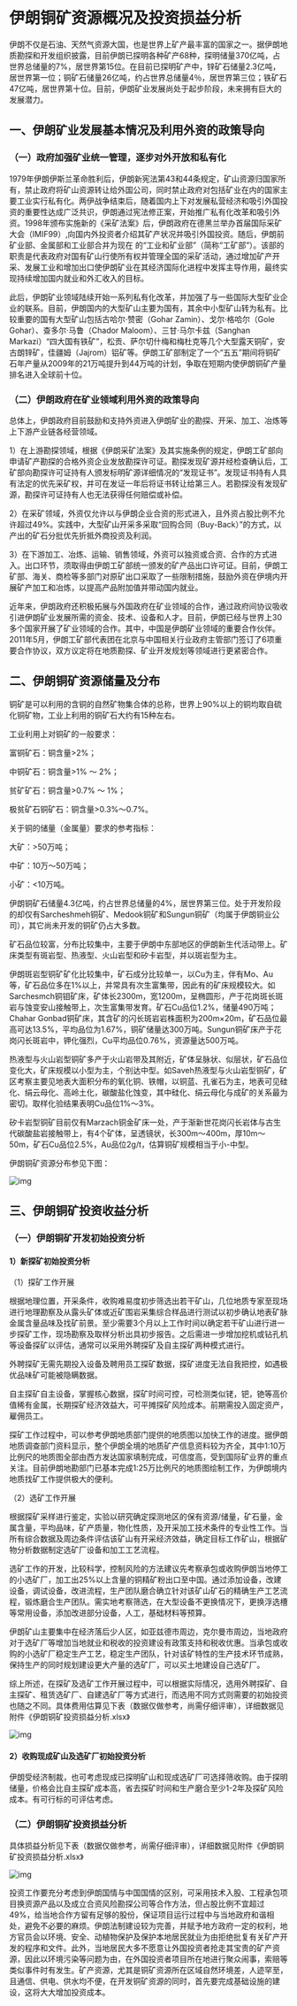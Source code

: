 # **伊朗铜矿资源概况及投资损益分析**

伊朗不仅是石油、天然气资源大国，也是世界上矿产最丰富的国家之一。据伊朗地质勘探和开发组织披露，目前伊朗已探明各种矿产68种，探明储量370亿吨，占世界总储量的7%，居世界第15位。在目前已探明矿产中，锌矿石储量2.3亿吨，居世界第一位；铜矿石储量26亿吨，约占世界总储量4％，居世界第三位；铁矿石47亿吨，居世界第十位。目前，伊朗矿业发展尚处于起步阶段，未来拥有巨大的发展潜力。

## **一、伊朗矿业发展基本情况及利用外资的政策导向**

### （一）政府加强矿业统一管理，逐步对外开放和私有化

1979年伊朗伊斯兰革命胜利后，伊朗新宪法第43和44条规定，矿山资源归国家所有，禁止政府将矿山资源转让给外国公司，同时禁止政府对包括矿业在内的国家主要工业实行私有化。两伊战争结束后，随着国内上下对发展私营经济和吸引外国投资的重要性达成广泛共识，伊朗通过宪法修正案，开始推广私有化改革和吸引外资。1998年颁布实施新的《采矿法案》后，伊朗政府在德黑兰举办首届国际采矿大会（IMIF99）,向国内外投资者介绍其矿产状况并吸引外国投资。随后，伊朗前矿业部、金属部和工业部合并为现在 的“工业和矿业部”（简称“工矿部”）。该部的职责是代表政府对国有矿山行使所有权并管理全国的采矿活动，通过增加矿产开采、发展工业和增加出口使伊朗矿业在其经济国际化进程中发挥主导作用，最终实现持续增加国内就业和外汇收入的目标。

此后，伊朗矿业领域陆续开始一系列私有化改革，并加强了与一些国际大型矿业企业的联系。目前，伊朗国内的大型矿山主要为国有，其余中小型矿山转为私有。比较重要的国有大型矿山包括古哈尔·赞密（Gohar Zamin）、戈尔·格哈尔（Gole Gohar）、查多尔·马鲁（Chador Maloom）、三甘·马尔卡兹（Sanghan Markazi）“四大国有铁矿”，松贡、萨尔切什梅和梅杜克等几个大型露天铜矿，安古朗锌矿，佳疆姆（Jajrom）铝矿等。伊朗工矿部制定了一个“五五”期间将铜矿石年产量从2009年的21万吨提升到44万吨的计划，争取在短期内使伊朗铜矿产量排名进入全球前十位。

### （二）伊朗政府在矿业领域利用外资的政策导向

总体上，伊朗政府目前鼓励和支持外资进入伊朗矿业的勘探、开采、加工、冶炼等上下游产业链各经营领域。

1）在上游勘探领域，根据《伊朗采矿法案》及其实施条例的规定，伊朗工矿部向申请矿产勘探的合格外资企业发放勘探许可证。勘探发现矿源并经检查确认后，工矿部向勘探许可证持有人颁发标明矿源详细情况的“发现证书”。发现证书持有人具有法定的优先采矿权，并可在发证一年后将证书转让给第三人。若勘探没有发现矿源，勘探许可证持有人也无法获得任何赔偿或补偿。

2）在采矿领域，外资仅允许以与伊朗企业合资的形式进入，且外资占股比例不允许超过49%。实践中，大型矿山开采多采取“回购合同（Buy-Back）”的方式，以产出的矿石分批优先折抵外商投资及利润。

3）在下游加工、冶炼、运输、销售领域，外资可以独资或合资、合作的方式进入。出口环节，须取得由伊朗工矿部统一颁发的矿产品出口许可证。目前，伊朗工矿部、海关、商检等多部门对原矿出口采取了一些限制措施，鼓励外资在伊境内开展矿产加工和冶炼，以提高产品附加值并带动国内就业。

近年来，伊朗政府还积极拓展与外国政府在矿业领域的合作，通过政府间协议吸收引进伊朗矿业发展所需的资金、技术、设备和人才。目前，伊朗已经与世界上30多个国家开展了矿业领域的合作。其中，中国是伊朗矿业领域的重要合作伙伴。2011年5月，伊朗工矿部代表团在北京与中国相关行业政府主管部门签订了6项重要合作协议，双方议定将在地质勘探、矿业开发规划等领域进行更紧密合作。

## **二、伊朗铜矿资源储量及分布**

铜矿是可以利用的含铜的自然矿物集合体的总称，世界上90%以上的铜均取自硫化铜矿物，工业上利用的铜矿石大约有15种左右。

工业利用上对铜矿的一般要求：

富铜矿石：铜含量>2%；

中铜矿石：铜含量>1% ～ 2%；

贫矿矿石：铜含量>0.7% ～ 1%；

极贫矿石铜矿石：铜含量>0.3%～0.7%。

关于铜的储量（金属量）要求的参考指标：

大矿：>50万吨；

中矿：10万～50万吨；

小矿：<10万吨。

伊朗铜矿石储量4.3亿吨，约占世界总储量的4%，居世界第三位。处于开发阶段的却仅有Sarcheshmeh铜矿、Medook铜矿和Sungun铜矿（均属于伊朗铜业公司），其它尚未开发的铜矿仍占大多数。

矿石品位较富，分布比较集中，主要于伊朗中东部地区的伊朗新生代活动带上。矿床类型有斑岩型、热液型、火山岩型和矽卡岩型，并以斑岩型为主。

伊朗斑岩型铜矿矿化比较集中，矿石成分比较单一，以Cu为主，伴有Mo、Au等，矿石品位多在1%以上，并常具有次生富集带，因此有的矿床规模较大。如Sarchesmch铜钼矿床，矿体长2300m，宽1200m，呈椭圆形，产于花岗斑长斑岩与蚀变安山接触带上，次生富集带发育。矿石Cu品位1.2%，储量490万吨； Chahar Gonbad铜矿床，其含矿的闪长斑岩岩株面积为200m×20m，矿石品位最高可达13.5%，平均品位为1.67%，铜矿储量达300万吨。Sungun铜矿床产于花岗闪长斑岩中，钾化强烈，Cu平均品位0.76%，资源量达500万吨。

热液型与火山岩型铜矿多产于火山岩带及其附近，矿体呈脉状、似层状，矿石品位变化大，矿床规模以小型为主，个别达中型。如Saveh热液型与火山岩型铜矿，矿区考察主要见地表大面积分布的氧化铜、铁帽，以铜蓝、孔雀石为主，地表可见硅化、绢云母化、高岭土化，碳酸盐化蚀变，其中硅化、绢云母化与成矿的关系最为密切。取样化验结果表明Cu品位1%～3%。

矽卡岩型铜矿目前仅有Marzach铜金矿床一处，产于渐新世花岗闪长岩体与古生代碳酸盐岩接触带上，有4个矿体，呈透镜状，长300m～400m，厚10m～50m，矿石Cu品位2.5%，Au品位2g/t，估算铜矿规模相当于小-中型。

伊朗铜矿资源分布参见下图：

![img](https://1001-1308754723.cos.ap-shanghai.myqcloud.com/clip_image002.jpg)

## **三、伊朗铜矿投资收益分析**

### （一）伊朗铜矿开发初始投资分析

#### 1）新探矿初始投资分析

（1）探矿工作开展

根据地理位置，开采条件，收购难易度初步筛选出若干矿山，几位地质专家至现场进行地理勘察及从露头矿体或近矿围岩采集综合样品进行测试以初步确认地表矿脉金属含量品味及找矿前景。至少需要3个月以上工作时间以确定若干矿山进行进一步探矿工作，现场勘察及取样分析出具初步报告。之后需进一步增加挖机或钻孔机等设备探矿以评估，通常可以采用外聘探矿及自主探矿两种模式进行。

外聘探矿无需先期投入设备及聘用员工探矿数据，探矿进度无法自我把控，如遇极优品味矿可能被隐瞒数据。

自主探矿自主设备，掌握核心数据，探矿时间可控，可检测类似铑，钯，铯等高价值稀有金属，长期探矿经济效益大，可平摊探矿风险成本。前期需投入固定资产，雇佣员工。

探矿工作过程中，可以参考伊朗地质部门提供的地质图以加快工作的进度。据伊朗地质调查部门资料显示，整个伊朗全境的地质矿产信息资料较为齐全，其中1∶10万比例尺的地质图全部由西方发达国家填制完成，可信度高，受到国际矿业界的重点关注。目前伊朗地勘部门已基本完成1∶25万比例尺的地质图绘制工作，为伊朗境内地质找矿工作提供极大的便利。

（2）选矿工作开展

根据探矿采样进行鉴定，实验以研究确定探测地区的保有资源/储量，矿石量，金属含量，平均品味，矿产质量，物化性质，及开采加工技术条件的专业性工作。当所有综合数据及周边条件评估该矿山有开采经济效益，确定目标工作矿山，根据矿物分析数据制定选矿厂设备和加工工艺流程。

选矿工作的开发，比较科学，控制风险的方法建议先考察承包或收购伊朗当地停工的小选矿厂，加工出25%以上含量的铜精矿粉出口至中国。通过添加设备，改建设备，调试设备，改进流程，生产团队磨合确立针对该矿山矿石的精确生产工艺流程，锻炼磨合生产团队。需实地考察筛选，在大型设备不更换情况下，更换浮选槽等常用设备，添加改进部分设备，人工，基础材料等预算。

伊朗矿山主要集中在经济落后少人区，如亚兹德市周边，克尔曼市周边，当地政府对于选矿厂等增加当地就业和税收的投资建设有政策支持和税收优惠。当承包或收购的小选矿厂稳定生产工艺，稳定生产团队，针对该矿特性的生产技术环节成熟，保持生产的同时规划建设更大产量的选矿厂，可以买土地建设自己选矿厂。

综上所述，在探矿及选矿工作开展过程中，可以根据实际情况，选用外聘探矿、自主探矿、租赁选矿厂、自建选矿厂等方式进行，而选用不同方式则需要的初始投资也随之不同。具体费用估算见下表（数据仅做参考，尚需仔细评审），详细数据见附件《伊朗铜矿投资损益分析.xlsx》

![img](https://1001-1308754723.cos.ap-shanghai.myqcloud.com/clip_image004.png)

#### 2）收购现成矿山及选矿厂初始投资分析

伊朗受经济制裁，也可考虑现成已探明矿山和现成选矿厂可选择筛收购。由于探明储量，价格会比自主探矿成本高，省去探矿时间和生产磨合至少1-2年及探矿风险成本。有可行标的可评估考虑。

### （二）伊朗铜矿投资损益分析

具体损益分析见下表（数据仅做参考，尚需仔细评审），详细数据见附件《伊朗铜矿投资损益分析.xlsx》

![img](https://1001-1308754723.cos.ap-shanghai.myqcloud.com/clip_image006.png)

投资工作要充分考虑到伊朗国情与中国国情的区别，可采用技术入股、工程承包项目换资源产品以及成立合资风险勘探公司等合作方法，但占股比例不宜超过49%，给当地合作方留有足够的股份，保证项目运行过程中与当地政府和谐相处，避免不必要的麻烦。伊朗法制建设较为完善，并赋予地方政府一定的权利，地方官员会以环境、安全、动植物保护及保护本地居民就业为由拒绝批复有关矿产开发的程序和文件。此外，当地居民大多不愿意让外国投资者抢走其宝贵的矿产资源，因此以环境污染等问题为由，在外国投资者项目所在地进行聚众闹事，索赔等类似事件时有发生。矿产资源，尤其是铜矿资源所在区域自然环境差，人迹罕至，且通信、供电、供水均不便，在开发铜矿资源的同时，首先要完成基础设施的建设，这将大大增加投资成本。

 